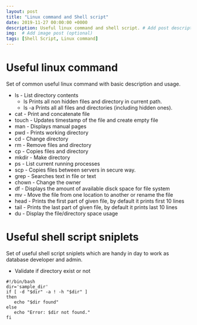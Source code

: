```yaml
---
layout: post
title: "Linux command and Shell script"
date: 2019-11-27 00:00:00 +0000
description: Useful linux command and shell script. # Add post description (optional)
img:  # Add image post (optional)
tags: [Shell Script, Linux command]
---
```

# Useful linux command
Set of common useful linux command with basic description and usage.  
* ls - List directory contents
  * ls
  Prints all non hidden files and directory in current path.
  * ls -a
  Prints all all files and directories (including hidden ones).
* cat - Print and concatenate file
* touch - Updates timestamp of the file and create empty file
* man - Displays manual pages
* pwd - Prints working directory
* cd - Change directory
* rm - Remove files and directory
* cp - Copies files and directory
* mkdir - Make directory
* ps - List current running processes
* scp - Copies files between servers in secure way.
* grep - Searches text in file or text
* chown - Change the owner
* df - Displays the amount of available disck space for file system
* mv - Move the file from one location to another or rename the file
* head - Prints the first part of given file, by default it prints first 10 lines
* tail - Prints the last part of given file, by default it prints last 10 lines 
* du - Display the file/directory space usage

# Useful shell script sniplets
Set of useful shell script sniplets which are handy in day to work as database developer and admin.    
* Validate if directory exist or not
```shell
#!/bin/bash
dir='sample_dir'
if [ -d "$dir" -a ! -h "$dir" ]
then
   echo "$dir found"
else
   echo "Error: $dir not found."
fi
```
